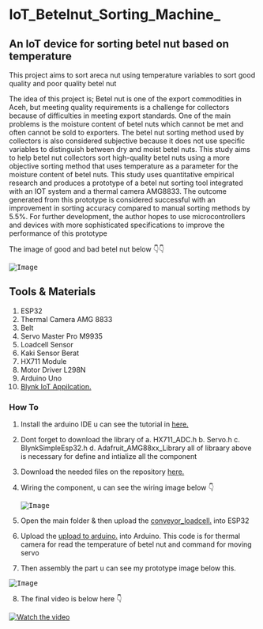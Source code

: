 # IoT_Betelnut_Sorting_Machine_

## An IoT device for sorting betel nut based on temperature
This project aims to sort areca nut using temperature variables to sort good quality and poor quality betel nut

The idea of this project is; Betel nut is one of the export commodities in Aceh, but meeting quality requirements is a challenge for collectors because of difficulties in meeting export standards. One of the main problems is the moisture content of betel nuts which cannot be met and often cannot be sold to exporters. The betel nut sorting method used by collectors is also considered subjective because it does not use specific variables to distinguish between dry and moist betel nuts. This study aims to help betel nut collectors sort high-quality betel nuts using a more objective sorting method that uses temperature as a parameter for the moisture content of betel nuts. This study uses quantitative empirical research and produces a prototype of a betel nut sorting tool integrated with an IOT system and a thermal camera AMG8833. The outcome generated from this prototype is considered successful with an improvement in sorting accuracy compared to manual sorting methods by 5.5%. For further development, the author hopes to use microcontrollers and devices with more sophisticated specifications to improve the performance of this prototype

The image of good and bad betel nut below 👇👇

<kbd><img src="https://github.com/diidhul/IoT_Betelnut_Sorting_Machine/blob/main/Images/half%20cut%20betel%20nut%20reveal.png" alt="Image"></kbd>

## Tools & Materials
1. ESP32
2. Thermal Camera AMG 8833
3. Belt
4. Servo Master Pro M9935
5. Loadcell Sensor
6. Kaki Sensor Berat
7. HX711 Module
8. Motor Driver L298N
9. Arduino Uno
10. <a href="https://blynk.io/">Blynk IoT Appilcation.</a>
    
### How To
1. Install the arduino IDE u can see the tutorial in <a href="https://www.instructables.com/How-to-Install-Arduino-IDE-on-Windows-10/">here.</a>
2. Dont forget to download the library of
       a. HX711_ADC.h
       b. Servo.h
       c. BlynkSimpleEsp32.h
       d. Adafruit_AMG88xx_Library
    all of libraary above is necessary for define and intialize all the component
3. Download the needed files on the repository <a href="https:www..com">here.</a>
4. Wiring the component, u can see the wiring image below 👇
   
   <kbd><img src="https://github.com/diidhul/IoT_Betelnut_Sorting_Machine/blob/main/Images/wiring.png" alt="Image"></kbd>
5. Open the main folder & then upload the <a href="Arduino/main/conveyor_loadcell_esp32.ino">conveyor_loadcell.</a> into ESP32
6. Upload the <a href="Arduino/main/upload to arduino.ino">upload to arduino.</a> into Arduino. This code is for thermal camera for read the temperature of betel nut and command for moving servo
7. Then assembly the part u can see my prototype image below this.


<kbd><img src="https://github.com/diidhul/IoT_Betelnut_Sorting_Machine/blob/main/Images/prototype%20image.png" alt="Image"></kbd>

8. The final video is below here 👇

   
[![Watch the video](https://i.stack.imgur.com/Vp2cE.png)](https://drive.google.com/file/d/11n3sChgPE0puqIlMQ7-3FpZ_oxv0y5F3/view?usp=sharing)
   
   
